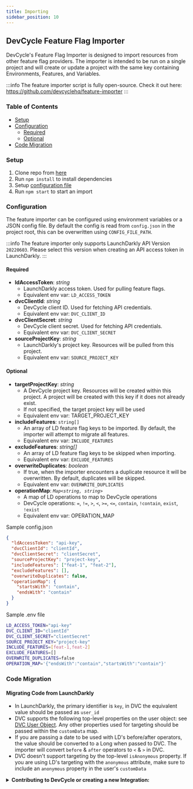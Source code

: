 ```yaml
---
title: Importing
sidebar_position: 10
---
```


## DevCycle Feature Flag Importer

DevCycle's Feature Flag Importer is designed to import resources from other feature flag providers. The importer is intended to be run on a single project and will create or update a project with the same key containing Environments, Features, and Variables.

:::info
The feature importer script is fully open-source. Check it out here: https://github.com/devcyclehq/feature-importer
:::

### Table of Contents

- [Setup](#setup)
- [Configuration](#configuration)
  - [Required](#required)
  - [Optional](#optional)
- [Code Migration](#code-migration)

### Setup

1. Clone repo from [here](https://github.com/devcyclehq/feature-importer)
2. Run `npm install` to install dependencies
3. Setup [configuration file](#configuration)
4. Run `npm start` to start an import

### Configuration

The feature importer can be configured using environment variables or a JSON config file.
By default the config is read from `config.json` in the project root, this can be overwritten using `CONFIG_FILE_PATH`.

:::info
The feature importer only supports LaunchDarkly API Version `20220603`. Please select this version when creating an API access token in LaunchDarkly.
:::

#### Required

- **ldAccessToken**: _string_
  - LaunchDarkly access token. Used for pulling feature flags.
  - Equivalent env var: `LD_ACCESS_TOKEN`
- **dvcClientId**: _string_
  - DevCycle client ID. Used for fetching API credentials.
  - Equivalent env var: `DVC_CLIENT_ID`
- **dvcClientSecret**: _string_
  - DevCycle client secret. Used for fetching API credentials.
  - Equivalent env var: `DVC_CLIENT_SECRET`
- **sourceProjectKey**: _string_
  - LaunchDarkly's project key. Resources will be pulled from this project.
  - Equivalent env var: `SOURCE_PROJECT_KEY`

#### Optional

- **targetProjectKey**: _string_
  - A DevCycle project key. Resources will be created within this project. A project will be created with this key if it does not already exist.
  - If not specified, the target project key will be used
  - Equivalent env var: TARGET_PROJECT_KEY
- **includeFeatures**: `string[]`
  - An array of LD feature flag keys to be imported. By default, the importer will attempt to migrate all features.
  - Equivalent env var: `INCLUDE_FEATURES`
- **excludeFeatures**: _string[]_
  - An array of LD feature flag keys to be skipped when importing.
  - Equivalent env var: `EXCLUDE_FEATURES`
- **overwriteDuplicates**: _boolean_
  - If true, when the importer encounters a duplicate resource it will be overwritten. By default, duplicates will be skipped.
  - Equivalent env var: `OVERWRITE_DUPLICATES`
- **operationMap**: _`Map<string, string>`_
  - A map of LD operations to map to DevCycle operations
  - DevCycle operations: `=`, `!=`, `>`, `<`, `>=`, `<=`, `contain`, `!contain`, `exist`, `!exist`
  - Equivalent env var: OPERATION_MAP

Sample config.json

```json
{
  "ldAccessToken": "api-key",
  "dvcClientId": "clientId",
  "dvcClientSecret": "clientSecret",
  "sourceProjectKey": "project-key",
  "includeFeatures": ["feat-1", "feat-2"],
  "excludeFeatures": [],
  "overwriteDuplicates": false,
  "operationMap": {
    "startsWith": "contain",
    "endsWith": "contain"
  }
}
```

Sample .env file

```bash
LD_ACCESS_TOKEN="api-key"
DVC_CLIENT_ID="clientId"
DVC_CLIENT_SECRET="clientSecret"
SOURCE_PROJECT_KEY="project-key"
INCLUDE_FEATURES=[feat-1,feat-2]
EXCLUDE_FEATURES=[]
OVERWRITE_DUPLICATES=false
OPERATION_MAP='{"endsWith":"contain","startsWith":"contain"}'
```

### Code Migration

#### Migrating Code from LaunchDarkly

- In LaunchDarkly, the primary identifier is `key`, in DVC the equivalent value should be passed as `user_id`
- DVC supports the following top-level properties on the user object: see [DVC User Object](/sdk/client-side-sdks/javascript/javascript-gettingstarted#devcycleuser-object).
  Any other properties used for targeting should be passed within the `customData` map.
- If you are passing a date to be used with LD's before/after operators, the value should be converted to a Long when passed to DVC. The importer will convert `before` & `after` operators to `<` & `>` in DVC.
- DVC doesn't support targeting by the top-level `isAnonymous` property. If you are using LD's targeting with the `anonymous` attribute, make sure to include an `anonymous` property in the user's `customData`

<details>
  <summary>
 <b><i className="fas fa-arrows-alt"></i> Contributing to DevCycle or creating a new Integration:</b>
  </summary>
  <div>     
    <p>
    If you would like to contribute to an existing integration or tool, all of DevCycle's tools and integrations  are <a href="https://github.com/devcycleHQ">open source on the DevCycle github repository.</a>
</p>
<p>
 Further, if you'd like to create a new tool or integration, a great starting point is <a href="/management-api/">DevCycle's Management API</a> which allows you to modify and interact with features and more within a devcycle project, as well as the <a href="/bucketing-api/">DevCycle Bucketing API</a>  which is used to give users features and variables (as used within the DevCycle SDKs!)
  </p>
  </div>
</details>
